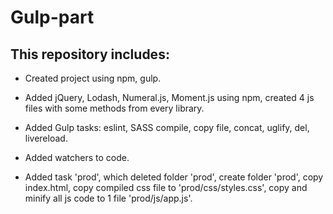 # Gulp-part

## This repository includes:

- Created project using npm, gulp.

- Added jQuery, Lodash, Numeral.js, Moment.js using npm, created 4 js files with some methods from every library.

- Added Gulp tasks: eslint, SASS compile, copy file, concat, uglify, del, livereload.

- Added watchers to code.

- Added task 'prod', which deleted folder 'prod', create folder 'prod', copy index.html, copy compiled css file to 'prod/css/styles.css', copy and minify all js code to 1 file 'prod/js/app.js'.
